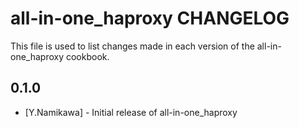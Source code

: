all-in-one_haproxy CHANGELOG
============================

This file is used to list changes made in each version of the all-in-one_haproxy cookbook.

0.1.0
-----
- [Y.Namikawa] - Initial release of all-in-one_haproxy

